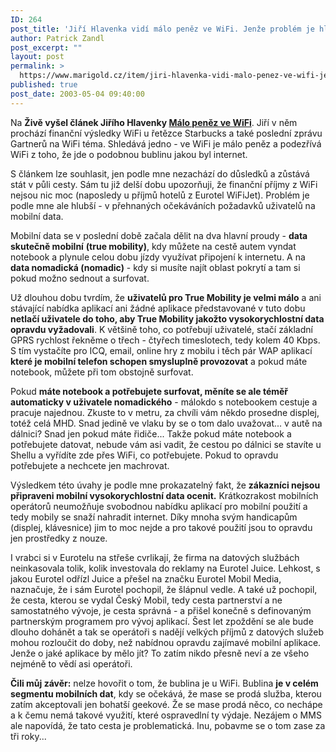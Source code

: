 ```yaml
---
ID: 264
post_title: 'Jiří Hlavenka vidí málo peněz ve WiFi. Jenže problém je hlubší &#8211; je jich málo v&nbsp;mobilních datech obecně!'
author: Patrick Zandl
post_excerpt: ""
layout: post
permalink: >
  https://www.marigold.cz/item/jiri-hlavenka-vidi-malo-penez-ve-wifi-jenze-problem-je-hlubsi-je-jich-malo-v-mobilnich-datech-obecne
published: true
post_date: 2003-05-04 09:40:00
---
```

<P>Na <STRONG>Živě vyšel článek Jiřího Hlavenky </STRONG><A href="http://www.zive.cz/h/Byznys/Ar.asp?ARI=110596&amp;CAI=2034" target=_blank><STRONG>Málo peněz ve WiFi</STRONG></A>. Jiří v něm prochází finanční výsledky WiFi u řetězce Starbucks a také poslední zprávu Gartnerů na WiFi téma. Shledává jedno - ve WiFi je málo peněz a podezřívá WiFi z toho, že jde o podobnou bublinu jakou byl internet.</P>
<P>S článkem lze souhlasit, jen podle mne nezachází do důsledků a zůstává stát v půli cesty. Sám tu již delší dobu upozorňuji, že finanční příjmy z WiFi nejsou nic moc (naposledy u příjmů hotelů z Eurotel WiFiJet). Problém je podle mne ale hlubší - v přehnaných očekáváních požadavků uživatelů na mobilní data. </P>
<P>Mobilní data se v poslední době začala dělit na dva hlavní proudy - <B>data skutečně mobilní</B> <B>(true mobility)</B>, kdy můžete na cestě autem vyndat notebook a plynule celou dobu jízdy využívat připojení k internetu. A na <B>data nomadická (nomadic)</B> - kdy si musíte najít oblast pokrytí a tam si pokud možno sednout a surfovat. </P>
<P>Už dlouhou dobu tvrdím, že <STRONG>uživatelů pro True Mobility je velmi málo</STRONG> a ani stávající nabídka aplikací ani žádné aplikace představované v tuto dobu <STRONG>netlačí uživatele do toho, aby True Mobility jakožto vysokorychlostní data opravdu vyžadovali</STRONG>. K většině toho, co potřebují uživatelé, stačí základní GPRS rychlost řekněme o třech - čtyřech timeslotech, tedy kolem 40 Kbps. S tím vystačíte pro ICQ, email, online hry z mobilu i těch pár WAP aplikací <STRONG>které je mobilní telefon schopen smysluplně provozovat</STRONG> a pokud máte notebook, můžete při tom obstojně surfovat.</P>
<P>Pokud <STRONG>máte notebook a potřebujete surfovat, měníte se ale téměř automaticky v uživatele nomadického</STRONG> - málokdo s notebookem cestuje a pracuje najednou. Zkuste to v metru, za chvíli vám někdo prosedne displej, totéž celá MHD. Snad jedině ve vlaku by se o tom dalo uvažovat... v autě na dálnici? Snad jen pokud máte řidiče... Takže pokud máte notebook a potřebujete datovat, nebude vám asi vadit, že cestou po dálnici se stavíte u Shellu a vyřídíte zde přes WiFi, co potřebujete. Pokud to opravdu potřebujete a nechcete jen machrovat.</P>
<P>Výsledkem této úvahy je podle mne prokazatelný fakt, že <STRONG>zákazníci nejsou připraveni mobilní vysokorychlostní data ocenit.</STRONG> Krátkozrakost mobilních operátorů neumožňuje svobodnou nabídku aplikací pro mobilní použití a tedy mobily se snaží nahradit internet. Díky mnoha svým handicapům (displej, klávesnice) jim to moc nejde a pro takové použití jsou to opravdu jen prostředky z nouze.</P>
<P>I vrabci si v Eurotelu na střeše cvrlikají, že firma na datových službách neinkasovala tolik, kolik investovala do reklamy na Eurotel Juice. Lehkost, s jakou Eurotel odřízl Juice a přešel na značku Eurotel Mobil Media, naznačuje, že i sám Eurotel pochopil, že šlápnul vedle. A také už pochopil, že cesta, kterou se vydal Český Mobil, tedy cesta partnerství a ne samostatného vývoje, je cesta správná - a přišel konečně s definovaným partnerským programem pro vývoj aplikací. Šest let zpoždění se ale bude dlouho dohánět a tak se operátoři s nadějí velkých příjmů z datových služeb mohou rozloučit do doby, než nabídnou opravdu zajímavé mobilní aplikace. Jenže o jaké aplikace by mělo jít? To zatím nikdo přesně neví a ze všeho nejméně to vědí asi operátoři. </P>
<P><STRONG>Čili můj závěr:</STRONG> nelze hovořit o tom, že bublina je u WiFi. Bublina <STRONG>je v celém segmentu mobilních dat</STRONG>, kdy se očekává, že mase se prodá služba, kterou zatím akceptovali jen bohatší geekové. Že se mase prodá něco, co nechápe a k čemu nemá takové využití, které ospravedlní ty výdaje. Nezájem o MMS ale napovídá, že tato cesta je problematická. Inu, pobavme se o tom zase za tři roky...</P>